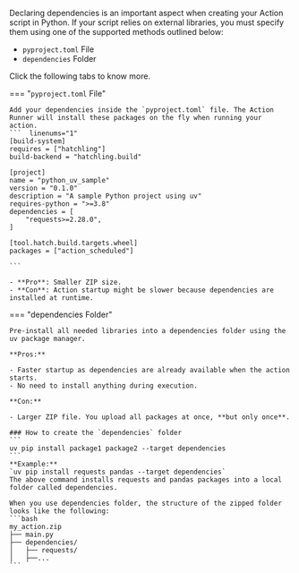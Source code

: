Declaring dependencies is an important aspect when creating your Action script in Python. If your script relies on external libraries, you must specify them using one of the supported methods outlined below:

- `pyproject.toml` File
- `dependencies` Folder

Click the following tabs to know more.

=== "`pyproject.toml` File" 

    Add your dependencies inside the `pyproject.toml` file. The Action Runner will install these packages on the fly when running your action.  
    ```  linenums="1"
    [build-system]  
    requires = ["hatchling"]  
    build-backend = "hatchling.build"

    [project]  
    name = "python_uv_sample"  
    version = "0.1.0"  
    description = "A sample Python project using uv"  
    requires-python = ">=3.8"  
    dependencies = [  
        "requests>=2.28.0",  
    ]

    [tool.hatch.build.targets.wheel]  
    packages = ["action_scheduled"]

    ```

    - **Pro**: Smaller ZIP size.  
    - **Con**: Action startup might be slower because dependencies are installed at runtime.


=== "dependencies Folder"

    Pre-install all needed libraries into a dependencies folder using the uv package manager.

    **Pros:**

    - Faster startup as dependencies are already available when the action starts.  
    - No need to install anything during execution.

    **Con:**

    - Larger ZIP file. You upload all packages at once, **but only once**.

    ### How to create the `dependencies` folder  
    ```  
    uv pip install package1 package2 --target dependencies  
    ```  
    **Example:**  
    `uv pip install requests pandas --target dependencies`   
    The above command installs requests and pandas packages into a local folder called dependencies.

    When you use dependencies folder, the structure of the zipped folder looks like the following:  
    ```bash
    my_action.zip  
    ├── main.py  
    ├── dependencies/  
    │   ├── requests/  
    │   ├──... 
    ```